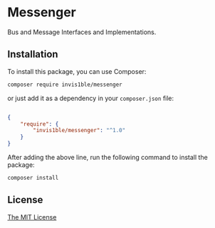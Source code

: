 Messenger
==================

Bus and Message Interfaces and Implementations.

Installation
------------

To install this package, you can use Composer:

```bash
composer require invis1ble/messenger
```

or just add it as a dependency in your `composer.json` file:

```json

{
    "require": {
        "invis1ble/messenger": "^1.0"
    }
}
```

After adding the above line, run the following command to install the package:

```bash
composer install
```

License
-------

[The MIT License](./LICENSE)
